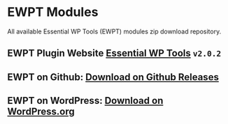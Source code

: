 # EWPT Modules
All available Essential WP Tools (EWPT) modules zip download repository.

## EWPT Plugin Website **[Essential WP Tools](https://ewpt.ractstudio.com/)** `v2.0.2`
## EWPT on Github: [Download on Github Releases](https://github.com/RactStudio/essential-wp-tools/releases)
## EWPT on WordPress: [Download on WordPress.org](https://wordpress.org/plugins/essential-wp-tools/)

